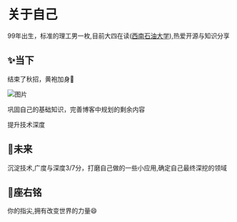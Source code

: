 # 关于自己
99年出生，标准的理工男一枚,目前大四在读([西南石油大学](https://www.swpu.edu.cn/)),热爱开源与知识分享

## :sparkles:当下
结束了秋招，黄袍加身🛵

![图片](https://img.cdn.sugarat.top/mdImg/MTYwNDcyMTQ4NTMyOA==604721485328)

巩固自己的基础知识，完善博客中规划的剩余内容

提升技术深度

## :rocket:未来
沉淀技术,广度与深度3/7分，打磨自己做的一些小应用,确定自己最终深挖的领域

## :pencil:座右铭
你的指尖,拥有改变世界的力量:smile:

<comment/>
<tongji/>